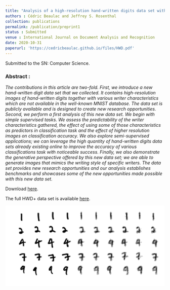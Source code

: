 ```yaml
---
title: "Analysis of a high-resolution hand-written digits data set with writer characteristics"
authors : Cédric Beaulac and Jeffrey S. Rosenthal
collection: publications
permalink: /publication/preprint1
status : Submitted
venue : International Journal on Document Analysis and Recognition
date: 2020-10-31
paperurl: 'https://cedricbeaulac.github.io/files/HWD.pdf'
---
```


Submitted to the SN: Computer Science.

### Abstract :

*The contributions in this article are two-fold. First, we introduce a new hand-written digit
data set that we collected. It contains high-resolution images of hand-written digits together
with various writer characteristics which are not available in the well-known MNIST database.
The data set is publicly available and is designed to create new research opportunities. Second, we perform a first analysis of this new data set. We begin with simple supervised tasks.
We assess the predictability of the writer characteristics gathered, the effect of using some
of those characteristics as predictors in classification task and the effect of higher resolution images on classification accuracy. We also explore semi-supervised applications; we
can leverage the high quantity of hand-written digits data sets already existing online to
improve the accuracy of various classifications task with noticeable success. Finally, we also
demonstrate the generative perspective offered by this new data set; we are able to generate
images that mimics the writing style of specific writers. The data set provides new research
opportunities and our analysis establishes benchmarks and showcases some of the new
opportunities made possible with this new data set.*

Download [here](https://cedricbeaulac.github.io/files/HWD.pdf).

The full HWD+ data set is available [here](https://drive.google.com/drive/folders/1f2o1kjXLvcxRgtmMMuDkA2PQ5Zato4Or?usp=sharing).

![Generation](/images/HWD+Generation.gif)


